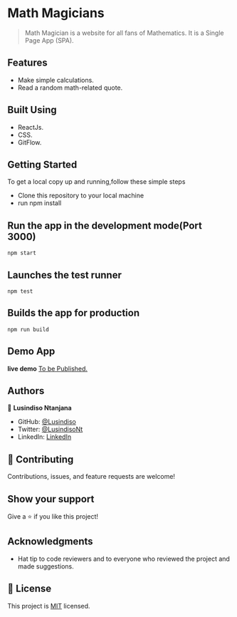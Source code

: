 # Math Magicians

> Math Magician is a website for all fans of Mathematics. It is a Single Page App (SPA).

## Features

- Make simple calculations.
- Read a random math-related quote.

## Built Using

- ReactJs.
- CSS.
- GitFlow.

## Getting Started

To get a local copy up and running,follow these simple steps
- Clone this repository to your local machine
- run npm install


## Run the app in the development mode(Port 3000)

```
npm start
```

## Launches the test runner

```
npm test
```

## Builds the app for production

```
npm run build
```

## Demo App

**live demo** [To be Published.]()

## Authors

👤 **Lusindiso Ntanjana**

- GitHub: [@Lusindiso](https://github.com/Lusindiso)
- Twitter: [@LusindisoNt](https://twitter.com/LusindisoNt)
- LinkedIn: [LinkedIn](https://www.linkedin.com/in/lusindisontanjana/)

## 🤝 Contributing

Contributions, issues, and feature requests are welcome!

## Show your support

Give a ⭐️ if you like this project!

## Acknowledgments

- Hat tip to code reviewers and to everyone who reviewed the project and made suggestions.

## 📝 License

This project is [MIT](./MIT.md) licensed.
